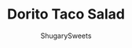 ---
layout: ../../layouts/MarkdownPostLayout.astro
title: Dorito Taco Salad
author: ShugarySweets
pubDate: 2020-04-10
description: "Taco Tuesday just got a little more delicious with this kid approved Dorito Taco Salad recipe. Perfect for potlucks too!"
image_url: https://www.shugarysweets.com/wp-content/uploads/2020/05/dorito-taco-salad-3.jpg
tags: ["Side Dishes","Mexican"]
calories: 540
protein: 21
carbohydrates: 40
fats: 33
fiber: 4
ingredients: ["1 pound lean ground beef","1 package taco seasoning","1 head of iceburg lettuce, chopped","2 roma tomatoes, diced","¼ cup sliced black olives","¼ cup green onions, chopped ","1 can (15 ounce) pinto beans (or black beans), drained and rinsed","1 cup shredded cheddar cheese","1 cup Catalina or French Dressing","2 cups Doritos (we like taco flavored, but nacho works too)"]
serves: 10
time: "25 minutes"
prepTime: "20 minutes"
instructions: ["Brown the ground beef in a skillet over medium high heat, breaking it up with a wooden spoon. Once no pink remains, drain off excess fat.","Add the packet of taco seasoning to the beef and stir until fully coated. Set aside.","In a large serving bowl, combine the chopped lettuce, tomatoes, olives, green onions, beans, cheese, and ground beef.","When ready to serve, toss salad with dressing (just enough to coat), and add the Doritos. ENJOY."]
nutrition: ["540 calories","40 grams carbohydrates","52 milligrams cholesterol","33 grams fat","4 grams fiber","21 grams protein","8 grams saturated fat","795 milligrams sodium","9 grams sugar","0 grams trans fat","21 grams unsaturated fat"]
---